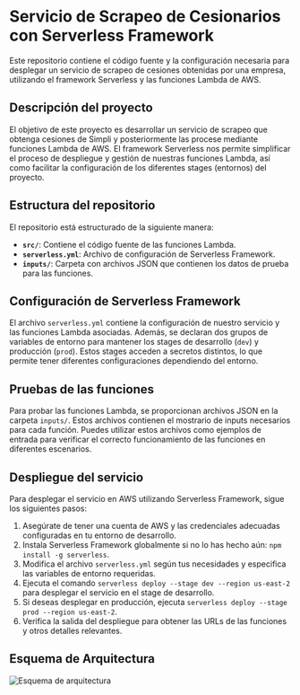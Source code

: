 # Servicio de Scrapeo de Cesionarios con Serverless Framework

Este repositorio contiene el código fuente y la configuración necesaria para desplegar un servicio de scrapeo de cesiones obtenidas por una empresa, utilizando el framework Serverless y las funciones Lambda de AWS.

## Descripción del proyecto

El objetivo de este proyecto es desarrollar un servicio de scrapeo que obtenga cesiones de Simpli y posteriormente las procese mediante funciones Lambda de AWS. El framework Serverless nos permite simplificar el proceso de despliegue y gestión de nuestras funciones Lambda, así como facilitar la configuración de los diferentes stages (entornos) del proyecto.

## Estructura del repositorio

El repositorio está estructurado de la siguiente manera:

- **`src/`**: Contiene el código fuente de las funciones Lambda.
- **`serverless.yml`**: Archivo de configuración de Serverless Framework.
- **`inputs/`**: Carpeta con archivos JSON que contienen los datos de prueba para las funciones.

## Configuración de Serverless Framework

El archivo `serverless.yml` contiene la configuración de nuestro servicio y las funciones Lambda asociadas. Además, se declaran dos grupos de variables de entorno para mantener los stages de desarrollo (`dev`) y producción (`prod`). Estos stages acceden a secretos distintos, lo que permite tener diferentes configuraciones dependiendo del entorno.

## Pruebas de las funciones

Para probar las funciones Lambda, se proporcionan archivos JSON en la carpeta `inputs/`. Estos archivos contienen el mostrario de inputs necesarios para cada función. Puedes utilizar estos archivos como ejemplos de entrada para verificar el correcto funcionamiento de las funciones en diferentes escenarios.

## Despliegue del servicio

Para desplegar el servicio en AWS utilizando Serverless Framework, sigue los siguientes pasos:

1. Asegúrate de tener una cuenta de AWS y las credenciales adecuadas configuradas en tu entorno de desarrollo.
2. Instala Serverless Framework globalmente si no lo has hecho aún: `npm install -g serverless`.
3. Modifica el archivo `serverless.yml` según tus necesidades y especifica las variables de entorno requeridas.
4. Ejecuta el comando `serverless deploy --stage dev --region us-east-2` para desplegar el servicio en el stage de desarrollo.
5. Si deseas desplegar en producción, ejecuta `serverless deploy --stage prod --region us-east-2`.
6. Verifica la salida del despliegue para obtener las URLs de las funciones y otros detalles relevantes.

## Esquema de Arquitectura

![Esquema de arquitectura](https://simpliassets12daacw.s3.us-east-2.amazonaws.com/shema_architecture.jpeg)